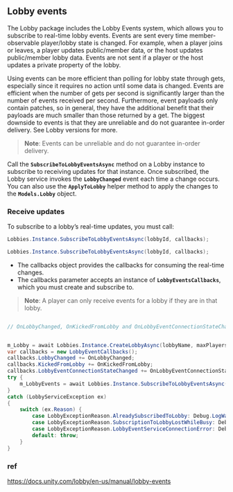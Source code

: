 ## Lobby events

The Lobby package includes the Lobby Events system, which allows you to subscribe to real-time lobby events. Events are sent every time member-observable player/lobby state is changed. For example, when a player joins or leaves, a player updates public/member data, or the host updates public/member lobby data. Events are not sent if a player or the host updates a private property of the lobby.


Using events can be more efficient than polling for lobby state through gets, especially since it requires no action until some data is changed. Events are efficient when the number of gets per second is significantly larger than the number of events received per second. Furthermore, event payloads only contain patches, so in general, they have the additional benefit that their payloads are much smaller than those returned by a get. The biggest downside to events is that they are unreliable and do not guarantee in-order delivery. See Lobby versions for more.

> **Note**: Events can be unreliable and do not guarantee in-order delivery.

Call the **`SubscribeToLobbyEventsAsync`** method on a Lobby instance to subscribe to receiving updates for that instance. Once subscribed, the Lobby service invokes the **`LobbyChanged`** event each time a change occurs. You can also use the **`ApplyToLobby`** helper method to apply the changes to the **`Models.Lobby`** object.



### Receive updates

To subscribe to a lobby’s real-time updates, you must call:

```cs 
Lobbies.Instance.SubscribeToLobbyEventsAsync(lobbyId, callbacks);
```

```cs 
Lobbies.Instance.SubscribeToLobbyEventsAsync(lobbyId, callbacks);
```

-   The callbacks object provides the callbacks for consuming the real-time changes.
-   The callbacks parameter accepts an instance of **`LobbyEventsCallbacks`**, which you must create and subscribe to.

> **Note**: A player can only receive events for a lobby if they are in that lobby.

```cs

// OnLobbyChanged, OnKickedFromLobby and OnLobbyEventConnectionStateChanged handle the events.


m_Lobby = await Lobbies.Instance.CreateLobbyAsync(lobbyName, maxPlayers, options);
var callbacks = new LobbyEventCallbacks();
callbacks.LobbyChanged += OnLobbyChanged;
callbacks.KickedFromLobby += OnKickedFromLobby;
callbacks.LobbyEventConnectionStateChanged += OnLobbyEventConnectionStateChanged;
try {
    m_LobbyEvents = await Lobbies.Instance.SubscribeToLobbyEventsAsync(m_Lobby.Id, callbacks);
}
catch (LobbyServiceException ex)
{
    switch (ex.Reason) {
        case LobbyExceptionReason.AlreadySubscribedToLobby: Debug.LogWarning($"Already subscribed to lobby[{m_Lobby.Id}]. We did not need to try and subscribe again. Exception Message: {ex.Message}"); break;
        case LobbyExceptionReason.SubscriptionToLobbyLostWhileBusy: Debug.LogError($"Subscription to lobby events was lost while it was busy trying to subscribe. Exception Message: {ex.Message}"); throw;
        case LobbyExceptionReason.LobbyEventServiceConnectionError: Debug.LogError($"Failed to connect to lobby events. Exception Message: {ex.Message}"); throw;
        default: throw;
    }
}
```

### ref 
https://docs.unity.com/lobby/en-us/manual/lobby-events
